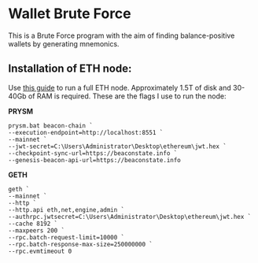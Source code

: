 # Wallet Brute Force
This is a Brute Force program with the aim of finding balance-positive wallets by generating mnemonics.

## Installation of ETH node:
Use [this guide](https://docs.prylabs.network/docs/install/install-with-script) to run a full ETH node. Approximately 1.5T of disk and 30-40Gb of RAM is required. 
These are the flags I use to run the node:

**PRYSM**

    prysm.bat beacon-chain `
    --execution-endpoint=http://localhost:8551 `
    --mainnet `
    --jwt-secret=C:\Users\Administrator\Desktop\ethereum\jwt.hex `
    --checkpoint-sync-url=https://beaconstate.info `
    --genesis-beacon-api-url=https://beaconstate.info

**GETH**

    geth `
    --mainnet `
    --http `
    --http.api eth,net,engine,admin `
    --authrpc.jwtsecret=C:\Users\Administrator\Desktop\ethereum\jwt.hex `
    --cache 8192 `
    --maxpeers 200 `
    --rpc.batch-request-limit=10000 `
    --rpc.batch-response-max-size=250000000 `
    --rpc.evmtimeout 0

